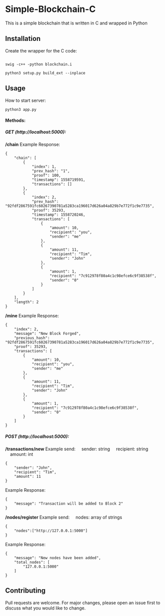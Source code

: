 # Simple-Blockchain-C

This is a simple blockchain that is written in C and wrapped in Python

## Installation
Create the wrapper for the C code:
```

swig -c++ -python blockchain.i

python3 setup.py build_ext --inplace

```

## Usage
How to start server:
```
python3 app.py
```

#### Methods:
##### GET (http://localhost:5000):
**/chain**
Example Response:
```
{
    "chain": [
        {
            "index": 1,
            "prev_hash": "1",
            "proof": 100,
            "timestamp": 1558719591,
            "transactions": []
        },
        {
            "index": 2,
            "prev_hash": "92fdf2867591fc60267390781a5283ca196017d626a04a829b7e772f1c9e7735",
            "proof": 35293,
            "timestamp": 1558720246,
            "transactions": [
                {
                    "amount": 10,
                    "recipient": "you",
                    "sender": "me"
                },
                {
                    "amount": 11,
                    "recipient": "Tim",
                    "sender": "John"
                },
                {
                    "amount": 1,
                    "recipient": "7c912978f80a4c1c98efce6c9f38538f",
                    "sender": "0"
                }
            ]
        }
    ],
    "length": 2
}
```
**/mine**
Example Response:
```
{
    "index": 2,
    "message": "New Block Forged",
    "previous_hash": "92fdf2867591fc60267390781a5283ca196017d626a04a829b7e772f1c9e7735",
    "proof": 35293,
    "transactions": [
        {
            "amount": 10,
            "recipient": "you",
            "sender": "me"
        },
        {
            "amount": 11,
            "recipient": "Tim",
            "sender": "John"
        },
        {
            "amount": 1,
            "recipient": "7c912978f80a4c1c98efce6c9f38538f",
            "sender": "0"
        }
    ]
}
```
##### POST (http://localhost:5000):
**/transactions/new**
Example send:
&nbsp;&nbsp;&nbsp;&nbsp;sender: string
&nbsp;&nbsp;&nbsp;&nbsp;recipient: string
&nbsp;&nbsp;&nbsp;&nbsp;amount: int
```
{
	"sender": "John",
	"recipient": "Tim",
	"amount": 11
}
```
Example Response:
```
{
    "message": "Transaction will be added to Block 2"
}
```

**/nodes/register**
Example send:
&nbsp;&nbsp;&nbsp;&nbsp;nodes: array of strings
```
{
	"nodes":["http://127.0.0.1:5000"]
}
```
Example Response:
```
{
    "message": "New nodes have been added",
    "total_nodes": [
        "127.0.0.1:5000"
    ]
}
```

## Contributing
Pull requests are welcome. For major changes, please open an issue first to discuss what you would like to change.